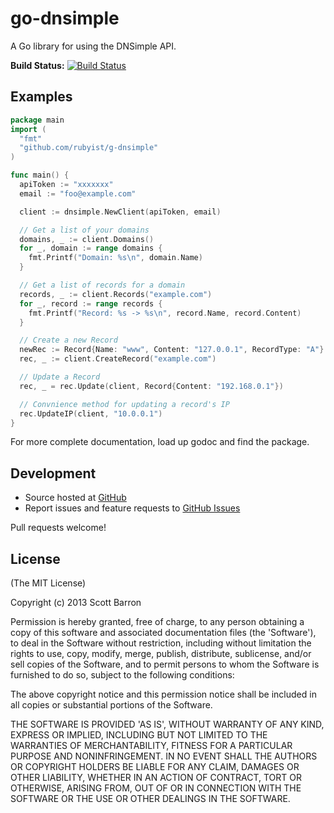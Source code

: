 # go-dnsimple

A Go library for using the DNSimple API.

**Build Status:** [![Build Status](https://travis-ci.org/rubyist/go-dnsimple.png?branch=master)](https://travis-ci.org/rubyist/go-dnsimple)

## Examples

```go
package main
import (
  "fmt"
  "github.com/rubyist/g-dnsimple"
)

func main() {
  apiToken := "xxxxxxx"
  email := "foo@example.com"

  client := dnsimple.NewClient(apiToken, email)

  // Get a list of your domains
  domains, _ := client.Domains()
  for _, domain := range domains {
    fmt.Printf("Domain: %s\n", domain.Name)
  }

  // Get a list of records for a domain
  records, _ := client.Records("example.com")
  for _, record := range records {
    fmt.Printf("Record: %s -> %s\n", record.Name, record.Content)
  }

  // Create a new Record
  newRec := Record{Name: "www", Content: "127.0.0.1", RecordType: "A"}
  rec, _ := client.CreateRecord("example.com")

  // Update a Record
  rec, _ = rec.Update(client, Record{Content: "192.168.0.1"})

  // Convnience method for updating a record's IP
  rec.UpdateIP(client, "10.0.0.1")
}
```

For more complete documentation, load up godoc and find the package.

## Development

- Source hosted at [GitHub](https://github.com/rubyist/go-dnsimple)
- Report issues and feature requests to [GitHub Issues](https://github.com/rubyist/go-dnsimple/issues)

Pull requests welcome!

## License

(The MIT License)

Copyright (c) 2013 Scott Barron

Permission is hereby granted, free of charge, to any person obtaining
a copy of this software and associated documentation files (the
'Software'), to deal in the Software without restriction, including
without limitation the rights to use, copy, modify, merge, publish,
distribute, sublicense, and/or sell copies of the Software, and to
permit persons to whom the Software is furnished to do so, subject to
the following conditions:

The above copyright notice and this permission notice shall be
included in all copies or substantial portions of the Software.

THE SOFTWARE IS PROVIDED 'AS IS', WITHOUT WARRANTY OF ANY KIND,
EXPRESS OR IMPLIED, INCLUDING BUT NOT LIMITED TO THE WARRANTIES OF
MERCHANTABILITY, FITNESS FOR A PARTICULAR PURPOSE AND NONINFRINGEMENT.
IN NO EVENT SHALL THE AUTHORS OR COPYRIGHT HOLDERS BE LIABLE FOR ANY
CLAIM, DAMAGES OR OTHER LIABILITY, WHETHER IN AN ACTION OF CONTRACT,
TORT OR OTHERWISE, ARISING FROM, OUT OF OR IN CONNECTION WITH THE
SOFTWARE OR THE USE OR OTHER DEALINGS IN THE SOFTWARE.
